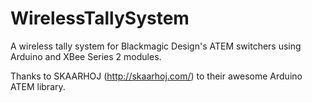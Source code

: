 # WirelessTallySystem
A wireless tally system for Blackmagic Design's ATEM switchers using Arduino and XBee Series 2 modules.

Thanks to SKAARHOJ (http://skaarhoj.com/) to their awesome Arduino ATEM library.
